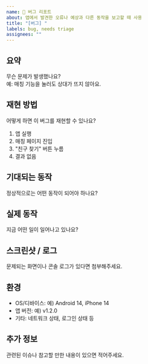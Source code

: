 ```yaml
---
name: 🐞 버그 리포트
about: 앱에서 발견한 오류나 예상과 다른 동작을 보고할 때 사용
title: "[버그] "
labels: bug, needs triage
assignees: ""
---
```


## 요약

무슨 문제가 발생했나요?  
예: 매칭 기능을 눌러도 상대가 뜨지 않아요.

## 재현 방법

어떻게 하면 이 버그를 재현할 수 있나요?

1. 앱 실행
2. 매칭 페이지 진입
3. "친구 찾기" 버튼 누름
4. 결과 없음

## 기대되는 동작

정상적으로는 어떤 동작이 되어야 하나요?

## 실제 동작

지금 어떤 일이 일어나고 있나요?

## 스크린샷 / 로그

문제되는 화면이나 콘솔 로그가 있다면 첨부해주세요.

## 환경

- OS/디바이스: 예) Android 14, iPhone 14
- 앱 버전: 예) v1.2.0
- 기타: 네트워크 상태, 로그인 상태 등

## 추가 정보

관련된 이슈나 참고할 만한 내용이 있으면 적어주세요.
